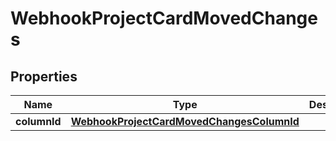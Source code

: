 
# WebhookProjectCardMovedChanges

## Properties
Name | Type | Description | Notes
------------ | ------------- | ------------- | -------------
**columnId** | [**WebhookProjectCardMovedChangesColumnId**](WebhookProjectCardMovedChangesColumnId.md) |  | 



